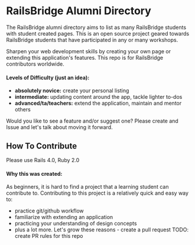 RailsBridge Alumni Directory
======================

The RailsBridge alumni directory aims to list as many RailsBridge students with student created pages.
This is an open source project geared towards RailsBridge students that have participated in any or many workshops.

Sharpen your web development skills by creating your own page or extending this application's features.  This repo is for RailsBridge contributors worldwide.

#### Levels of Difficulty (just an idea):
  - __absolutely novice:__ create your personal listing
  - __intermediate:__ updating content around the app, tackle lighter to-dos
  - __advanced/ta/teachers:__ extend the application, maintain and mentor others

Would you like to see a feature and/or suggest one?  Please create and Issue and let's talk about moving it forward.

## How To Contribute
Please use Rails 4.0, Ruby 2.0




#### Why this was created:
As beginners, it is hard to find a project that a learning student can contribute to.  Contributing to this project is a relatively quick and easy way to:

- practice git/github workflow
- familiarize with extending an application
- practicing your understanding of design concepts
- plus a lot more.  Let's grow these reasons - create a pull request TODO: create PR rules for this repo





